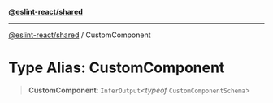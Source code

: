 [**@eslint-react/shared**](../README.md)

***

[@eslint-react/shared](../README.md) / CustomComponent

# Type Alias: CustomComponent

> **CustomComponent**: `InferOutput`\<*typeof* `CustomComponentSchema`\>
